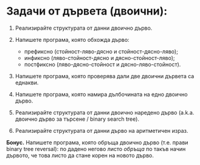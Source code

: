 Задачи от дървета (двоични):
============================

1. Реализирайте структурата от данни двоично дърво.

2. Напишете програма, която обхожда дърво:

    * префиксно (стойност-ляво-дясно и стойност-дясно-ляво);
    * инфиксно (ляво-стойност-дясно и дясно-стойност-ляво);
    * постфиксно (ляво-дясно-стойност и дясно-ляво-стойност).

3. Напишете програма, която проверява дали две двоични дървета са еднакви.

4. Напишете програма, която намира дълбочината на едно двоично дърво.

5. Реализирайте структурата от данни двоично наредено дърво (a.k.a. двоично дърво за търсене / binary search tree).

6. Реализирайте структурата от данни дърво на аритметичен израз.

**Бонус.** Напишете програма, която обръща двоично дърво (т.е. прави binary tree reversal): по дадено негово листо
*обръща* по такъв начин дървото, че това листо да стане корен на новото дърво.
